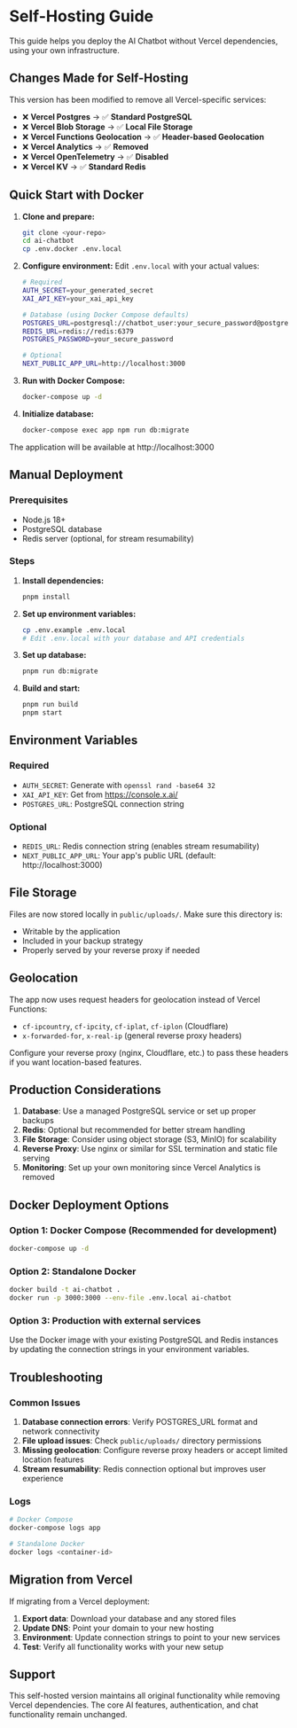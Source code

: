 # Self-Hosting Guide

This guide helps you deploy the AI Chatbot without Vercel dependencies, using your own infrastructure.

## Changes Made for Self-Hosting

This version has been modified to remove all Vercel-specific services:

- ❌ **Vercel Postgres** → ✅ **Standard PostgreSQL**
- ❌ **Vercel Blob Storage** → ✅ **Local File Storage**  
- ❌ **Vercel Functions Geolocation** → ✅ **Header-based Geolocation**
- ❌ **Vercel Analytics** → ✅ **Removed**
- ❌ **Vercel OpenTelemetry** → ✅ **Disabled**
- ❌ **Vercel KV** → ✅ **Standard Redis**

## Quick Start with Docker

1. **Clone and prepare:**
   ```bash
   git clone <your-repo>
   cd ai-chatbot
   cp .env.docker .env.local
   ```

2. **Configure environment:**
   Edit `.env.local` with your actual values:
   ```bash
   # Required
   AUTH_SECRET=your_generated_secret
   XAI_API_KEY=your_xai_api_key
   
   # Database (using Docker Compose defaults)
   POSTGRES_URL=postgresql://chatbot_user:your_secure_password@postgres:5432/chatbot
   REDIS_URL=redis://redis:6379
   POSTGRES_PASSWORD=your_secure_password
   
   # Optional
   NEXT_PUBLIC_APP_URL=http://localhost:3000
   ```

3. **Run with Docker Compose:**
   ```bash
   docker-compose up -d
   ```

4. **Initialize database:**
   ```bash
   docker-compose exec app npm run db:migrate
   ```

The application will be available at http://localhost:3000

## Manual Deployment

### Prerequisites

- Node.js 18+
- PostgreSQL database
- Redis server (optional, for stream resumability)

### Steps

1. **Install dependencies:**
   ```bash
   pnpm install
   ```

2. **Set up environment variables:**
   ```bash
   cp .env.example .env.local
   # Edit .env.local with your database and API credentials
   ```

3. **Set up database:**
   ```bash
   pnpm run db:migrate
   ```

4. **Build and start:**
   ```bash
   pnpm run build
   pnpm start
   ```

## Environment Variables

### Required
- `AUTH_SECRET`: Generate with `openssl rand -base64 32`
- `XAI_API_KEY`: Get from https://console.x.ai/
- `POSTGRES_URL`: PostgreSQL connection string

### Optional
- `REDIS_URL`: Redis connection string (enables stream resumability)
- `NEXT_PUBLIC_APP_URL`: Your app's public URL (default: http://localhost:3000)

## File Storage

Files are now stored locally in `public/uploads/`. Make sure this directory is:
- Writable by the application
- Included in your backup strategy
- Properly served by your reverse proxy if needed

## Geolocation

The app now uses request headers for geolocation instead of Vercel Functions:
- `cf-ipcountry`, `cf-ipcity`, `cf-iplat`, `cf-iplon` (Cloudflare)
- `x-forwarded-for`, `x-real-ip` (general reverse proxy headers)

Configure your reverse proxy (nginx, Cloudflare, etc.) to pass these headers if you want location-based features.

## Production Considerations

1. **Database**: Use a managed PostgreSQL service or set up proper backups
2. **Redis**: Optional but recommended for better stream handling
3. **File Storage**: Consider using object storage (S3, MinIO) for scalability
4. **Reverse Proxy**: Use nginx or similar for SSL termination and static file serving
5. **Monitoring**: Set up your own monitoring since Vercel Analytics is removed

## Docker Deployment Options

### Option 1: Docker Compose (Recommended for development)
```bash
docker-compose up -d
```

### Option 2: Standalone Docker
```bash
docker build -t ai-chatbot .
docker run -p 3000:3000 --env-file .env.local ai-chatbot
```

### Option 3: Production with external services
Use the Docker image with your existing PostgreSQL and Redis instances by updating the connection strings in your environment variables.

## Troubleshooting

### Common Issues

1. **Database connection errors**: Verify POSTGRES_URL format and network connectivity
2. **File upload issues**: Check `public/uploads/` directory permissions
3. **Missing geolocation**: Configure reverse proxy headers or accept limited location features
4. **Stream resumability**: Redis connection optional but improves user experience

### Logs
```bash
# Docker Compose
docker-compose logs app

# Standalone Docker
docker logs <container-id>
```

## Migration from Vercel

If migrating from a Vercel deployment:

1. **Export data**: Download your database and any stored files
2. **Update DNS**: Point your domain to your new hosting
3. **Environment**: Update connection strings to point to your new services
4. **Test**: Verify all functionality works with your new setup

## Support

This self-hosted version maintains all original functionality while removing Vercel dependencies. The core AI features, authentication, and chat functionality remain unchanged.